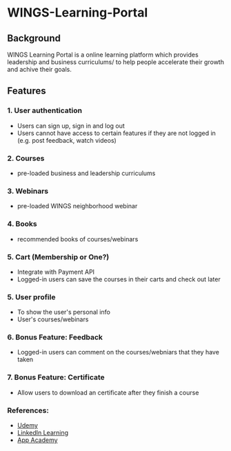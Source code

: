 # WINGS-Learning-Portal
## Background
WINGS Learning Portal is a online learning platform which provides leadership and business curriculums/ to help people accelerate their growth and achive their goals.

## Features
### 1. User authentication
* Users can sign up, sign in and log out
* Users cannot have access to certain features if they are not logged in (e.g. post feedback, watch videos)

### 2. Courses
* pre-loaded business and leadership curriculums

### 3. Webinars
* pre-loaded WINGS neighborhood webinar

### 4. Books
* recommended books of courses/webinars

### 5. Cart (Membership or One?) 
* Integrate with Payment API
* Logged-in users can save the courses in their carts and check out later

### 5. User profile
* To show the user's personal info 
* User's courses/webinars

### 6. Bonus Feature: Feedback
* Logged-in users can comment on the courses/webniars that they have taken

### 7. Bonus Feature: Certificate
* Allow users to download an certificate after they finish a course


### References:
* [Udemy](https://www.udemy.com/)
* [LinkedIn Learning](https://www.linkedin.com/learning/me)
* [App Academy](https://open.appacademy.io/)
